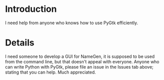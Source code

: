 # Introduction #

I need help from anyone who knows how to use PyGtk efficiently.


# Details #

I need someone to develop a GUI for NameGen, it is supposed to be used from the command line, but that doesn't appeal with everyone. Anyone who can write Python with PyGtk, please file an issue in the Issues tab above; stating that you can help. Much appreciated.